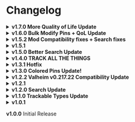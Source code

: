 # Changelog

<details>
<summary><b>
v1.7.0 More Quality of Life Update
</b></summary>

- New
	- Added configuration for Redundancy distance for any pins. More info on config tip
	- Tracked Objects now automatically sorts by Pin name! (Don't ask me why I never implemented it, even I don't know)
	- Thumbnail change for the mod. (I finally had the motivation to design one)
- Changes
	- Similar pin Redundancy distance logic are now case insensitive. Used to be, comparing for nearby similar pins' based on names, is case sensitive.
	- Changed old versions' changelog's backend entry to its own backend entry.
- Fixes
	- Some warning logs are being logged as errors. (fixed "Minimap not found" error log, hooray)
	- Visual bug for tracked objects. Reloading Tracked Objects no longer show a blank dropdown selection.
- <details>
	<summary>
	Backend
	</summary>

	- PluginComponent
		- Changed from Component
	- TrackingAssistant
		- changed OnTrackedObjectSave to have LooseDicitonary parameter
	- TrackObjectUI
		- Tracked Object Dropdown/List now resets on every Add, Modify, or Remove actions, it's negligibly slower, but it greatly avoids logical errors by having a separate add modify remove logic in the UI.
	- TrackedObject
		- Added IComparable interface
	- LooseDictionary
		- Added IComparable interface
		- Added sort function, sorts dictionary based on TValue
	- Project
		- Used RegexOptions / StringComparison Ignore case, instead of making both strings into ToLower(), (never knew this existed, discovered out of curiosity if comparison methods had overloads, which it had)
	</details>

</details>

<details>
<summary><b>
v1.6.0 Bulk Modify Pins + QoL Update
</b></summary>

- New
	- ZOOOM
		- Normal zoom in minimap is not enough? now you can ZOOM MORE! Configurable in config manager. (applies to both small and large map)
	- Icon searching
		- You can now narrow down your searches more by setting an icon type instead of just names (you can pick all icons still).
	- Bulk pin modification (Took way too long to rewrite code to work with this .-.)
		- Ability to modify existing pins' name and icon when modifying Tracked Object entries.
		- Ability to modify existing pins' name and icon through the search window.
		- This will match Pin's Name and Icon and modify it to the currently modified entry.
- Changes
	- Pins are now colored based on their names and icons, instead of just names.
	- Searching is no longer case sensitive (since the pins' characters' cases can't be determined due to the font style).
	- Updated Showcase previews to match the new version, also made it viewable instead of clicking the link.
- Fixes
	- If you have a mod that can change a pin's position you'll be able to overlap a new pin if the positions are absolutely the same to the prior position.
	- When a filter is active, newly created pins (from double clicking in the map) will be invisible.
	- Changing an entry's Object ID will stop detecting objects with the currently editted matching id (oversight).
	- Blacklist Word not working properly all the time (happens when the blacklist word is before the id).
		- ex. `SunkenCrypt4(Clone)` | entry: objectID > Crypt, blacklist > Sunken
		- Looking at a structure named `SunkenCrypt4(Clone)` will still get detected because the 'Sunken' word is before the 'Crypt' word.

- <details>
	<summary>
	Backend
	</summary>

	- MinimapAssistant
		- Added PinName + Icon key storage to distinguish between different combinations.
		- Refactored to be more streamlined and to work with new version. Used TryGetValue and reusing other methods.
		- Moved edittting pin variables to MinimapPatches (so both MinimapAssistant and TrackingAssistant can make use of it)
		- Optimized filtering through pins greatly compared to before. I had no idea IEnumerable acted the way it is (deferred execution). Made it .ToList() and then updates the filter whenever a pin is modified or added.
		- Added compatibility for pin type searching instead of just names.
		- Renamed methods to better match the new code.
	- TrackObjectUI
		- Moved PopulateIcons, FormatSpriteName and m_dictionaryPinType(m_dictionaryPinIcons)variable to MinimapAssistant and added string name to dictionary as well. FilterPinsUI now uses this dictionary as well for overhauled UI.
	- MinimapPatches
		- Added isManualPin token to determine if the newly added pin is made by a player (to avoid it from being filtered out immediately while editting it)
	- Plugin
		- Slightly cleaned up code.
	- LooseDictionary
		- In ChangeKey() instead of using dictionary changekey extension, remove the original node and add the new cloned node instead (dictionary still contains the old node instead of being new if Changekey was used)
		- Added original key parameter to TraverseDetails and TryGetValueLooseLite to fix the new search method with node's blacklistword
	</details>

</details>

<details>
<summary><b>
v1.5.2 Mod Compatibility fixes + Search fixes
</b></summary>

- New
	- You can press enter when the search window field is selected to immediately submit (find) now.
	- Updated description / README.md
		- Compatibility section
		- Slightly fixed up known issues page.
- Fixes
	- Search Window
		- Typing in the search field, M (or the minimap key) closes the minimap
		- Toggling start up config when the mod is disabled won't reflect the changes.
		- The search window will always be opened or closed whenever you open the minimap depending on the "Show Search Window on startup" toggle.
	- Pinnacle
		- Pins not being colored permanently until relog when editting pin name and not clicking out (to deselect pin) after an edit or pressing enter, and then followed by editing the name once more.
	- Under the Radar
		- Pins not being filtered out permanently until mod re-enable, when pinning an object using PinAssistant that is temporarily pinned by Under The Radar and then unloading it by going away from it.
- <details>
	<summary>
	Backend
	</summary>

	- TrackingAssistant
		- Added a check on RemovePin to double check if the removed pin is actually in the dictionary.
	- MinimapAssistant
		- Updates old_PinName whenever OnPinUpdate gets called. (for when user changed the pin name once more. Doesn't apply to Vanilla)
	- OtherModPatches
		- Slightly refactored PinnaclePatches events to use MinimapPatches event
	- GUIExtension
		- Moved to GUIManagerExtensions
	</details>

</details>

<details>
<summary><b>
v1.5.1
</b></summary>

- New
	- Compatibility for Under The Radar
		- You can now add pins where temporary pins made by Under The Radar are located.
- Changes
	- Tracked objects searching
		- Changes id searching behaviour where if you loosely (not exact id match) search for an id, you can find something even though it may not make sense.
			- ex. entry = copper | search key = c_o_p_p_e_r | you'll still find copper.
			- ex. entry = copper, entry = runestone | search key = c_runestone_opper | you'll still find copper instead of runestone
			- this is to avoid similar ids to be detected, especially mushrooms magecap, jotun puffs, etc. can be found through Pickable_Mushroom(Clone), cause their difference is having a text between Mushroom and (Clone).
		- Refactored searching in the backend for a slightly more optimized way. Found out it's doing some meaningless searches.
		- Disabled being able to search crypts' (sunken and forest) interior structure with Crypts in their name (mudpile, torches, are not included, only walls, chests, loot, even doors are disabled.).
			- This is to avoid pinning unintended objects whenever having an entry for Crypt to only track the entrance location.
	- Capitalized previously lowercased Pin names' words when mod pre-fills a looked objects
- Fixes
	- Tracked objects searching
		- Fixed logical error for changing the object id (would've broke the data, but could be fixed through pressing the reload tracked objects key)
	- v1.4.0 Changelog message typo
		- "Pickable_Mushroom(Clone)" can be found with "Pickable_Mushroom_Magecap(Clone)"
		- should've been:
		- "Pickable_Mushroom_Magecap(Clone)" can be found with "Pickable_Mushroom(Clone)"
- <details>
	<summary>
	Backend
	</summary>
	
	- Plugin
		- Forgot to remove printing of layernames.
	- GUIManagerExtension
		- Moved ApplyToggleStyle from TrackObjectUI to GUIManagerExtension as FilterUI now needs it.
		- refactored some functions to remove unnecessary code and repurposed extension to work with some main methods.
	- LooseDictionary
		- Fixed missing code in method, ChangeKey. alternate dictionary deletes key, but does not add new key.
		- Refactored searching for keys, which avoids nonsense conditional checkings(kept on checking validity of the same node)
		- Created a new try get method to avoid unintended found results. (c_o_p_p_e_r finds copper key)
		- left old try get method alone but might remove it next time.
	- TrackingAssistant
		- OnPinAdd will now exclude special pins as well. I thought it was necessary to include them so pins won't overlap, but most special pins have different locations, so it would overlap regardless.
		- ModifyTrackedObject
			- If ChangeKey failed, will fail entirely. This would cause a bug where TrackedObject ID is changed but dictionary key is not change.
		- Slightly refactored FormatObjectNames method.
	</details>

</details>

<details>
<summary><b>
v1.5.0 Better Search Update
</b></summary>

- New
	- Search Window Updates
		- RegEx searching of pin names.
		- Whitelist or Blacklist mode if you want to hide everything or show everything but the query you've inputted.
- Changes
	- Thunderstore did not support underline for some reason while bold, so I had to remove it.
	- Changed CHANGELOG.md `Backend` header to not be in bold.
	- Removed issue entry in "Known Issue" section about struck boulders being invalid, thought it wasn't necessary.
- <details>
	<summary>
	Backend
	</summary>
	
	- Plugin
		- Forgot to remove printing of layernames.
	- GUIManagerExtension
		- Moved ApplyToggleStyle from TrackObjectUI to GUIManagerExtension as FilterUI now needs it.
		- refactored some functions to remove unnecessary code and repurposed extension to work with some main methods.
	</details>

</details>

<details>
<summary><b>
v1.4.0 TRACK ALL THE THINGS
</b></summary>

- New
	- Almost everything can now be trackable. 
		- (Couldn't do 'all' cause it will mess up detections of other objects.)
		- Do not attempt to track a boulder that has been struck with a pickaxe, it will not identify it correctly. Track an unstruck one instead.
			- Will notify if it's invalid or not.
- Removed
	- Tracking Type options.
		- Refactored to be extremely less performance impacting compared to the original one (more details in backend).
		- Now almost everything is pinnable.
		- Might have some flaws but I checked and objects of interest should work correctly, did not test on uncommon or unnecessary objects (like a wood pole or something).
- Fixes
	- Fixed when opening and closing the color wheel while the "Exact ID Match" is toggled on, ObjectID will stay as uninteractable instead of being interactable.
	- Fixed error spam when a raid event ended.
	- Fixed a logical error where even if an id is set to exact match only, it can still be found with an almost similar id.
		- "Pickable_Mushroom_Magecap(Clone)" can be found with "Pickable_Mushroom(Clone)"
- <details>
	<summary>
	Backend
	</summary>
	
	- TrackingAssistant
		- Refactored LookAt to not use GetComponentInParent, but instead get root parent and retrieve name.
			- This will significantly increase performance as it wouldn't continuously call "GetComponentInParent" multiple times for each type, every x second per tick
			- Will show invalid target if it's a boulder struck with a pickaxe.
	- MinimapPatches
		- Refactored patching exclusion of special pins from MinimapAssistant to clean up Transpilers (This way is just so much better, I don't know why I didn't thought of this).
	- CHANGELOG.md
		- everything was bold, fixed that now, (was hard to see in visual studio preview, only noticed after the last update where I showed the changelog on thunderstore).
	- Used CodeMaid to clean up entire project.
	- Updated harmony package of project.
	</details>

</details>

<details>
<summary><b>
v1.3.1 Hotfix
</b></summary>

- Changes
	- CHANGELOG.md
		- added in package, so that thunderstore can detect and add it and that users don't have to click here at the description to go to the changelog at github.
		- reversed version order so the latest version is always at the top.
- Fixes
	- Colored shared pins will now fade properly when switching on or off the shared pins.
	- Fixed issues with pings constantly sending an error that it already exists which led to pins freezing as the game thinks the pings aren't being added properly.
		- Overlooked a check which I accidentally removed during clean up of my code as I thought it was unnecessary.
- <details>
	<summary>
	Backend
	</summary>
	
	- TrackingAssistant
		- Removed indent formatting for saving tracked object data.
	- publish.ps1
		- added changelog.md to compressed archive.
	- README.md
		- changed a bit of words.
		- added proper installation manual.
		- added tutorial for colored pins.
		- forgot to add colored pins section.
	</details>

</details>

<details>
<summary><b>
v1.3.0 Colored Pins Update!
</b></summary>

- New
	- Colored Pins! 
		- New option over at the Track Object UI right beside the pin icon. 
		- You can also change its transparency. 
		- Sadly, due to limitations, the pins are colored based on their pin names.
	

- Changed
	- Changed UI Panels to actually fit with the Game's UI's dynamic panel colors that changes depending on the environment.

- Fixes
	- Fixed bug when modifying current tracked object with an existing ID the currently editting object is deleted instead of just sending an error.
- <details>
	<summary>
	Backend
	</summary>
	
	- A lot of backend changes as I've learned to do stuff differently and so it can be update friendly.
	- Added compatibility for Pinnacle's edit feature with colored pins when editting the name.
	- Plugin
		- Created initialization order convention to better manage enabling or disabling and disposing plugin and maybe to have some use for it in the future.
		- In the past I tried to decouple my classes as much as possible but all it led to was somewhat messy coding in Plugin.cs. I figured that I shouldn't just let Plugin.cs be dependent on ModConfig instance so I moved a lot of things away from it to their respective relating classes. 
			- Transferred saving system call to Tracking Assistant instead of having to listen to an event by TrackingAssistant from Plugin.
			- Transferred TrackingAssistant initialization parameters from Plugin to just be managed by TrackingAssistant itself.
			- Transferred config change events to their respective classes like, is filter window open on startup, and type tracking enabled change.
	- TrackingAssistant (PinAssistantScript)
		- Changed to TrackingAssistant
		- Changed Serialization and Deserialization handling.
		- Changed the way modify implies, instead of changing the values of the class, completely replace it with a new class to work well with the new colored pin codes.
	- TrackObjectUI
		- Moved modify logic to TrackingAssistant and just read return value to determine what messages to show.
		- Changed the way modify implies (see tracking assistant)
	- TrackedObject
		- Added helper methods to retrieve pin type by int
	- FilterPinsUI
		- Exposed UI Members
		- Moved Filter logic to MinimapAssistant
	- LooseDictionary
		- Refactored Traverse method to not be in TrieNode but in the LD class.
		- Added Change key method to help with the new colored pin feature
	- GUIMangerExtension (TMPGUIManager)
		- used extension (just learned of this) instead of creating an entirely new class with almost the same codes
		- fixed a situation where the extension will keep on initializing everytime you load the main menu.
	- Mod Config
		- Followed initialization convention.
	- MinimapPatches
		- Changed events from delegates to Action
	- Unity
		- Used Assembly Definitions so that I don't have to replace a new version of the assembly everytime the ui variables changes
	- May have missed some other refactorings and missed on potential refactoring as I've done way too much to remember all of them and I didn't document the changes until the last few days >.>
	</details>
</details>

<details>
<summary><b>
v1.2.2 Valheim v0.217.22 Compatibility Update
</b></summary>

- Changes
	- Slightly changed tracking UI.
- Fixes
	- Fixed UI bug due to latest Valheim update. (disappeared buttons and an error on main menu load)
	- Fixed a logical error existing since initial release. When modifying an object's ID (modifying a tracked object's ID to an existing ID it will work having 2 entries with identical IDs bugging out of the entry (the latest).
- <details>
	<summary>
	Backend
	</summary>
	
	- Updated dependency to latest Jotunn 2.14.3 and BepInEx 5.4.2200.
	</details>

</details>

<details>
<summary><b>
v1.2.1
</b></summary>

- Changes
	- Organized CHANGELOG.md.
- Fixes
	- Fixed unable to track, modify or untrack objects randomly occuring. Chances increases when you have too many tracked objects.
- <details>
	<summary>
	Backend
	</summary>
	
	- Similar to Plugin.cs and FilterPinsUI.cs, refactored TrackObjectUI.cs to use OnDisable when mod is turned off or UI is inactive to not process stuff on every frame.
	</details>

</details>

<details>
<summary><b>
v1.2.0 Search Update
</b></summary>

- New
	- Added the ability to search Pins on the map for situations when your map is too crowded with Pins.
		- Press Tab while the map is open to show/hide the window.
		- Enclose the search keyword with `"` to search pins with the exact name. ex. `"Mushroom"`.
		- You can also change its visibility on world startup/mod enabled through the config.
		- If you have Pinnacle and want both of them to show/hide together, just disable `Show Search Window on startup` and toggle off and on `Enabled Mod`.

- <details>
	<summary>
	Backend
	</summary>

	- Plugin.cs 				- refactored to use MonoBehavior OnEnable/Disable (forgot this exists and can be used similarly to my situation).
		- added unsubscription to some missed events on OnDestroy (not really important since plugins don't get destroyed).
	- PinAssistantScripts.cs
		- refactored to not initialize on Instance reference, but instead only create a new instance on Init() (to follow init convention on other classes).
	- MinimapPatches.cs
		- refactored to contain patches in one class only instead of many classes (didn't know you can do it this way.
	- Changed README.md to include new search feature.
	</details>

</details>

<details>
<summary><b>
v1.1.0 Trackable Types Update
</b></summary>

- New
	- Option to choose what types of objects you'd like to look for to increase performance (albeit negligible).
		- Hover each type in the config manager to figure out which do you want to be detectable.
- Changes
	- Separated changelog to CHANGELOG.md.
- Fixes
	- Fixed build uploads to not contain versions 1.0.0 and 1.0.1 zips. (sorry for the extra file size).
- <details>
	<summary>
	Backend
	</summary>

	- Added Dictionary class version for whenever there's changes to how tracked objects are saved in future version.
	- Made UI elements public for modders to change its style (although you can probably do that through just Instance property alone).
	- Updated Jotunn library from 2.12.6 - 2.14.0 (didn't think about updating the template I used).
	- Cleaned up some codes.
	</details>
</details>

<details>
<summary><b>
v1.0.1
</b></summary>

- Changes	- Changed the hover description for "Look Tick Rate" into a more detailed explanation, the prior message might confuse people.	- Changed default Redundancy Distance from 30 to 20 (I found that it might be too big of a distance to check for redundancy).
	- Slightly organized README.md and added a suggestion section.
- Fixes
	- Fixed sub string searching in TrieNode when a prefix exists in the entry.
		- ex. Runestone ID and Copper ID. And your search is "Rock_Copper(Clone)" it only checked R's descendant but didn't check the rest of the letters so it never reached C of the 'Copper ID'.
</details>

**v1.0.0** Initial Release